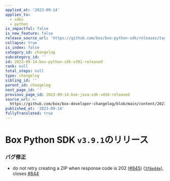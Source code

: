 ```yaml
---
applied_at: '2023-09-14'
applies_to:
  - sdks
  - python
is_impactful: false
is_new_feature: false
release_source_url: 'https://github.com/box/box-python-sdk/releases/tag/v3.9.1'
collapse: true
is_index: false
category_id: changelog
subcategory_id: ''
id: 2023-09-14-box-python-sdk-v391-released
rank: null
total_steps: null
type: changelog
sibling_id: ''
parent_id: changelog
next_page_id: ''
previous_page_id: 2023-09-14-box-java-sdk-v450-released
source_url: >-
  https://github.com/box/box-developer-changelog/blob/main/content/2023/09-14-box-python-sdk-v391-released.md
published_at: '2023-09-14'
fullyTranslated: true
---
```

# Box Python SDK `v3.9.1`のリリース

### バグ修正

* do not retry creating a ZIP when response code is 202 ([#845][1]) ([`3f6ed4e`][2]), closes [#844][3]

[1]: https://github.com/box/box-python-sdk/issues/845

[2]: https://github.com/box/box-python-sdk/commit/3f6ed4e1053a494ed9f2b79828850e059d0a1617

[3]: https://github.com/box/box-python-sdk/issues/844
